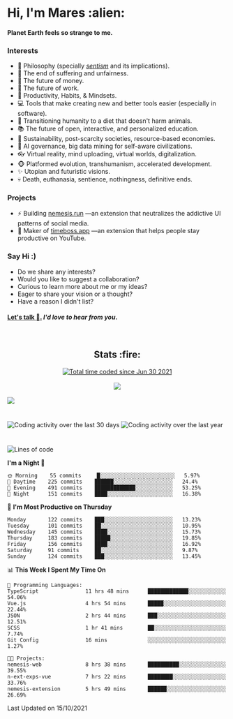 <h1>Hi, I'm Mares :alien:</h1>

#### Planet Earth feels so strange to me.

### **Interests**

- 🌊 Philosophy (specially [_sentism_][sentismmedium] and its implications).
- 🎯 The end of suffering and unfairness.
- 💸 The future of money.
- 💼 The future of work.
- 🧠 Productivity, Habits, & Mindsets.
- 💻 Tools that make creating new and better tools easier (especially in software).
- 🥗 Transitioning humanity to a diet that doesn't harm animals.
- 📚 The future of open, interactive, and personalized education.
- 🌱 Sustainability, post-scarcity societies, resource-based economies.
- 🤖 AI governance, big data mining for self-aware civilizations.
- 👓 Virtual reality, mind uploading, virtual worlds, digitalization.
- 🐵 Platformed evolution, transhumanism, accelerated development.
- ✨ Utopian and futuristic visions.
- 💀 Death, euthanasia, sentience, nothingness, definitive ends.


### **Projects**

- ⚡ Building [nemesis.run](https://nemesis.run) —an extension that neutralizes the addictive UI patterns of social media.
- 💎 Maker of [timeboss.app](https://timeboss.app) —an extension that helps people stay productive on YouTube.


### **Say Hi :)**

- Do we share any interests?
- Would you like to suggest a collaboration?
- Curious to learn more about me or my ideas?
- Eager to share your vision or a thought?
- Have a reason I didn't list?

#### [Let's talk :wave:.](mailto:mareszhar@gmail.com) _I'd love to hear from you_.

[sentismmedium]: https://medium.com/@mareszhar/born-a-prisoner-a-reflection-about-life-its-struggles-and-a-plan-to-escape-d8566ce9b026

<br>

<h2 align="center">Stats :fire:</h2>

<div align="center">
  <a href="https://wakatime.com/@cfdc0e0d-4860-4b62-9ff0-cb659185525e">
    <img src="https://wakatime.com/badge/user/cfdc0e0d-4860-4b62-9ff0-cb659185525e.svg" alt="Total time coded since Jun 30 2021" />
  </a>
</div>

<br>

<div align="center">
  <img src="https://github-readme-streak-stats.herokuapp.com?user=mareszhar&theme=black-ice&hide_border=true&stroke=FFFFFF15&ring=DF8FFE&fire=DF8FFE&currStreakLabel=DF8FFE&background=1A232A&currStreakNum=86FFAB">
</div>

<!-- Add or remove this: &dates=B1AAB3FF at the end of the streak stats URL if they get bugged and aren't updating -->

<br>

<img src="https://activity-graph.herokuapp.com/graph?username=mareszhar&theme=nord&bg_color=00000000&color=979797&line=DF8FFE&point=00000000&area=true&hide_border=true">

<br>

<h1></h1>

<img src="https://wakatime.com/share/@mares/5df0ff02-9c79-41b4-b540-51dc9c65a57b.svg" alt="Coding activity over the last 30 days" />
<img src="https://wakatime.com/share/@mares/ea89ba71-f374-40af-930c-e0655909fe37.svg" alt="Coding activity over the last year" />

<h1></h1>

<!--START_SECTION:waka-->
![Lines of code](https://img.shields.io/badge/From%20Hello%20World%20I%27ve%20Written-156511%20lines%20of%20code-blue)

**I'm a Night 🦉** 

```text
🌞 Morning    55 commits     █░░░░░░░░░░░░░░░░░░░░░░░░   5.97% 
🌆 Daytime    225 commits    ██████░░░░░░░░░░░░░░░░░░░   24.4% 
🌃 Evening    491 commits    █████████████░░░░░░░░░░░░   53.25% 
🌙 Night      151 commits    ████░░░░░░░░░░░░░░░░░░░░░   16.38%

```
📅 **I'm Most Productive on Thursday** 

```text
Monday       122 commits    ███░░░░░░░░░░░░░░░░░░░░░░   13.23% 
Tuesday      101 commits    ██░░░░░░░░░░░░░░░░░░░░░░░   10.95% 
Wednesday    145 commits    ████░░░░░░░░░░░░░░░░░░░░░   15.73% 
Thursday     183 commits    █████░░░░░░░░░░░░░░░░░░░░   19.85% 
Friday       156 commits    ████░░░░░░░░░░░░░░░░░░░░░   16.92% 
Saturday     91 commits     ██░░░░░░░░░░░░░░░░░░░░░░░   9.87% 
Sunday       124 commits    ███░░░░░░░░░░░░░░░░░░░░░░   13.45%

```


📊 **This Week I Spent My Time On** 

```text
💬 Programming Languages: 
TypeScript               11 hrs 48 mins      █████████████░░░░░░░░░░░░   54.06% 
Vue.js                   4 hrs 54 mins       █████░░░░░░░░░░░░░░░░░░░░   22.44% 
JSON                     2 hrs 44 mins       ███░░░░░░░░░░░░░░░░░░░░░░   12.51% 
SCSS                     1 hr 41 mins        ██░░░░░░░░░░░░░░░░░░░░░░░   7.74% 
Git Config               16 mins             ░░░░░░░░░░░░░░░░░░░░░░░░░   1.27%

🐱‍💻 Projects: 
nemesis-web              8 hrs 38 mins       ██████████░░░░░░░░░░░░░░░   39.55% 
n-ext-exps-vue           7 hrs 22 mins       ████████░░░░░░░░░░░░░░░░░   33.76% 
nemesis-extension        5 hrs 49 mins       ██████░░░░░░░░░░░░░░░░░░░   26.69%

```


 Last Updated on 15/10/2021
<!--END_SECTION:waka-->
